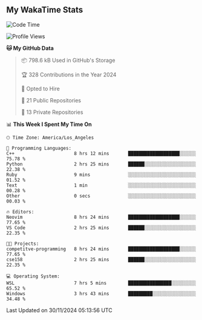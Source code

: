 ## My WakaTime Stats
<!--START_SECTION:waka-->
![Code Time](http://img.shields.io/badge/Code%20Time-174%20hrs%2021%20mins-blue)

![Profile Views](http://img.shields.io/badge/Profile%20Views-0-blue)

**🐱 My GitHub Data** 

> 📦 798.6 kB Used in GitHub's Storage 
 > 
> 🏆 328 Contributions in the Year 2024
 > 
> 💼 Opted to Hire
 > 
> 📜 21 Public Repositories 
 > 
> 🔑 13 Private Repositories 
 > 
📊 **This Week I Spent My Time On** 

```text
🕑︎ Time Zone: America/Los_Angeles

💬 Programming Languages: 
C++                      8 hrs 12 mins       ███████████████████░░░░░░   75.78 % 
Python                   2 hrs 25 mins       ██████░░░░░░░░░░░░░░░░░░░   22.38 % 
Ruby                     9 mins              ░░░░░░░░░░░░░░░░░░░░░░░░░   01.52 % 
Text                     1 min               ░░░░░░░░░░░░░░░░░░░░░░░░░   00.28 % 
Other                    0 secs              ░░░░░░░░░░░░░░░░░░░░░░░░░   00.03 % 

🔥 Editors: 
Neovim                   8 hrs 24 mins       ███████████████████░░░░░░   77.65 % 
VS Code                  2 hrs 25 mins       ██████░░░░░░░░░░░░░░░░░░░   22.35 % 

🐱‍💻 Projects: 
competitve-programming   8 hrs 24 mins       ███████████████████░░░░░░   77.65 % 
cse158                   2 hrs 25 mins       ██████░░░░░░░░░░░░░░░░░░░   22.35 % 

💻 Operating System: 
WSL                      7 hrs 5 mins        ████████████████░░░░░░░░░   65.52 % 
Windows                  3 hrs 43 mins       █████████░░░░░░░░░░░░░░░░   34.48 % 
```


 Last Updated on 30/11/2024 05:13:56 UTC
<!--END_SECTION:waka-->
